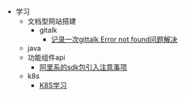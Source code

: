 *  学习
    * 文档型网站搭建
        * gitalk
            * [记录一次gittalk Error not found问题解决](/docs/记录一次gitPage的搭建过程.md)
    * java
    * 功能组件api
        * [阿里系的sdk包引入注意事项](/docs/阿里系的sdk包引入注意事项.md)
    * k8s  
        * [K8S学习](/docs/K8S学习link.md)          